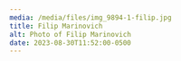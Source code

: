 ```yaml
---
media: /media/files/img_9894-1-filip.jpg
title: Filip Marinovich
alt: Photo of Filip Marinovich
date: 2023-08-30T11:52:00-0500
---
```

